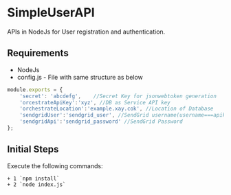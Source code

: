 # SimpleUserAPI
APIs in NodeJs for User registration and authentication.

## Requirements

  + NodeJs
  + config.js - File with same structure as below

  ```javascript
  module.exports = {
      'secret': 'abcdefg',    //Secret Key for jsonwebtoken generation
      'orcestrateApiKey':'xyz', //DB as Service API key
      'orchestrateLocation':'example.xay.cok', //Location of Database
      'sendgridUser':'sendgrid_user', //SendGrid username(username===apikey)
      'sendgridApi':'sendgrid_password' //SendGrid Password
  };
  ```

## Initial Steps

  Execute the following commands:

    + 1 `npm install`
    + 2 `node index.js`
